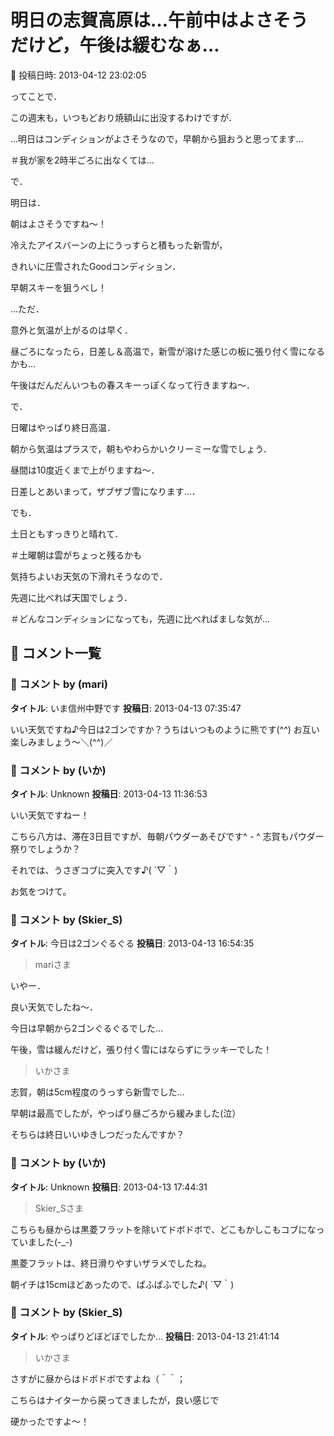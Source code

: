 # 明日の志賀高原は…午前中はよさそうだけど，午後は緩むなぁ…

📅 投稿日時: 2013-04-12 23:02:05

ってことで．


この週末も，いつもどおり焼額山に出没するわけですが．


…明日はコンディションがよさそうなので，早朝から狙おうと思ってます…


＃我が家を2時半ごろに出なくては…





で．


明日は．


朝はよさそうですね～！


冷えたアイスバーンの上にうっすらと積もった新雪が，


きれいに圧雪されたGoodコンディション．


早朝スキーを狙うべし！





…ただ．


意外と気温が上がるのは早く．


昼ごろになったら，日差し＆高温で，新雪が溶けた感じの板に張り付く雪になるかも…


午後はだんだんいつもの春スキーっぽくなって行きますね～．





で．


日曜はやっぱり終日高温．


朝から気温はプラスで，朝もやわらかいクリーミーな雪でしょう．


昼間は10度近くまで上がりますね～．


日差しとあいまって，ザブザブ雪になります…．





でも．


土日ともすっきりと晴れて．


＃土曜朝は雲がちょっと残るかも


気持ちよいお天気の下滑れそうなので．





先週に比べれば天国でしょう．


＃どんなコンディションになっても，先週に比べればましな気が…

## 💬 コメント一覧

### 💬 コメント by (mari)
**タイトル**: いま信州中野です
**投稿日**: 2013-04-13 07:35:47

いい天気ですね♪今日は2ゴンですか？うちはいつものように熊です(^^) お互い楽しみましょう～＼(^^)／

### 💬 コメント by (いか)
**タイトル**: Unknown
**投稿日**: 2013-04-13 11:36:53

いい天気ですねー！

こちら八方は、滞在3日目ですが、毎朝パウダーあそびです^ - ^ 志賀もパウダー祭りでしょうか？



それでは、うさぎコブに突入です♪( ´▽｀)

お気をつけて。

### 💬 コメント by (Skier_S)
**タイトル**: 今日は2ゴンぐるぐる
**投稿日**: 2013-04-13 16:54:35

>mariさま

いやー．

良い天気でしたね～．

今日は早朝から2ゴンぐるぐるでした…

午後，雪は緩んだけど，張り付く雪にはならずにラッキーでした！



>いかさま

志賀，朝は5cm程度のうっすら新雪でした…

早朝は最高でしたが，やっぱり昼ごろから緩みました(泣） 

そちらは終日いいゆきしつだったんですか？

### 💬 コメント by (いか)
**タイトル**: Unknown
**投稿日**: 2013-04-13 17:44:31

>Skier_Sさま

こちらも昼からは黒菱フラットを除いてドボドボで、どこもかしこもコブになっていました(-_-)

黒菱フラットは、終日滑りやすいザラメでしたね。



朝イチは15cmほどあったので、ぱふぱふでした♪( ´▽｀)

### 💬 コメント by (Skier_S)
**タイトル**: やっぱりどぼどぼでしたか…
**投稿日**: 2013-04-13 21:41:14

>いかさま



さすがに昼からはドボドボですよね（＾＾；

こちらはナイターから戻ってきましたが，良い感じで

硬かったですよ～！

